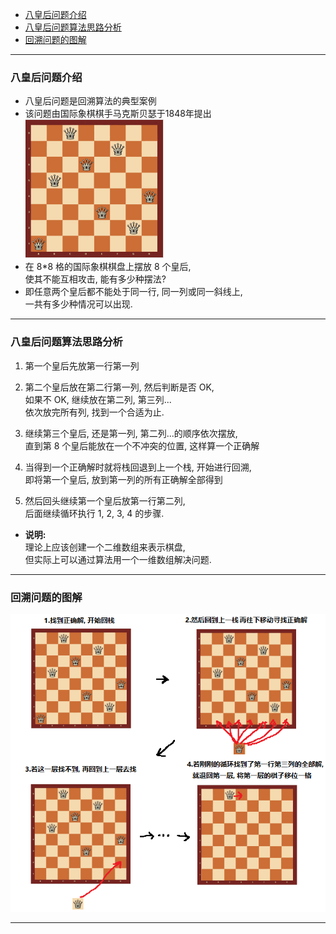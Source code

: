 <!-- TOC -->

- [八皇后问题介绍](#八皇后问题介绍)
- [八皇后问题算法思路分析](#八皇后问题算法思路分析)
- [回溯问题的图解](#回溯问题的图解)

<!-- /TOC -->
****
### 八皇后问题介绍
- 八皇后问题是回溯算法的典型案例   
- 该问题由国际象棋棋手马克斯贝瑟于1848年提出</br>
  ![八皇后问题](../99.images/2020-05-07-15-12-14.png)
- 在 8*8 格的国际象棋棋盘上摆放 8 个皇后,  
  使其不能互相攻击, 能有多少种摆法?
- 即任意两个皇后都不能处于同一行, 同一列或同一斜线上,  
  一共有多少种情况可以出现.

****
### 八皇后问题算法思路分析
1. 第一个皇后先放第一行第一列
   
2. 第二个皇后放在第二行第一列, 然后判断是否 OK,  
   如果不 OK, 继续放在第二列, 第三列...  
   依次放完所有列, 找到一个合适为止.

3. 继续第三个皇后, 还是第一列, 第二列...的顺序依次摆放,  
   直到第 8 个皇后能放在一个不冲突的位置, 这样算一个正确解

4. 当得到一个正确解时就将栈回退到上一个栈, 开始进行回溯,  
   即将第一个皇后, 放到第一列的所有正确解全部得到

5. 然后回头继续第一个皇后放第一行第二列,  
   后面继续循环执行 1, 2, 3, 4 的步骤.

- **说明:**  
  理论上应该创建一个二维数组来表示棋盘,  
  但实际上可以通过算法用一个一维数组解决问题.

****
### 回溯问题的图解
![图解回溯](../99.images/2020-05-07-17-28-47.png)

****